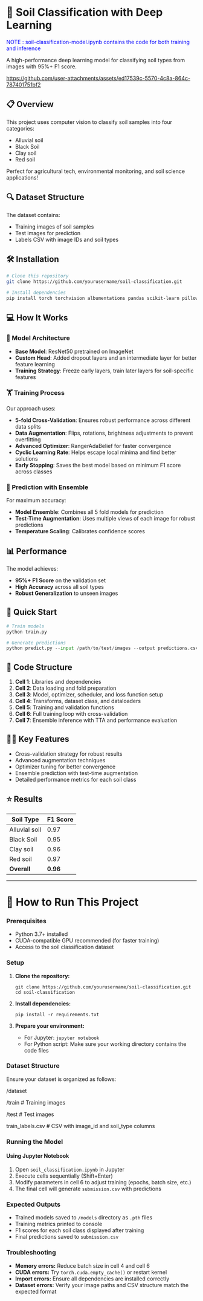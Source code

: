 # 🌱 Soil Classification with Deep Learning


<span style="color:blue">NOTE : soil-classification-model.ipynb contains the code for both training and inference</span>

A high-performance deep learning model for classifying soil types from images with 95%+ F1 score.


https://github.com/user-attachments/assets/ed17539c-5570-4c8a-864c-787401751bf2


## 📋 Overview

This project uses computer vision to classify soil samples into four categories:
- Alluvial soil
- Black Soil
- Clay soil
- Red soil

Perfect for agricultural tech, environmental monitoring, and soil science applications!

## 🔍 Dataset Structure

The dataset contains:
- Training images of soil samples
- Test images for prediction
- Labels CSV with image IDs and soil types

## 🛠️ Installation

```bash
# Clone this repository
git clone https://github.com/yourusername/soil-classification.git

# Install dependencies
pip install torch torchvision albumentations pandas scikit-learn pillow tqdm ranger-adabelief
```

## 💻 How It Works

### 🧠 Model Architecture

- **Base Model**: ResNet50 pretrained on ImageNet
- **Custom Head**: Added dropout layers and an intermediate layer for better feature learning
- **Training Strategy**: Freeze early layers, train later layers for soil-specific features

### 🏋️ Training Process

Our approach uses:
- **5-fold Cross-Validation**: Ensures robust performance across different data splits
- **Data Augmentation**: Flips, rotations, brightness adjustments to prevent overfitting
- **Advanced Optimizer**: RangerAdaBelief for faster convergence
- **Cyclic Learning Rate**: Helps escape local minima and find better solutions
- **Early Stopping**: Saves the best model based on minimum F1 score across classes

### 🔮 Prediction with Ensemble

For maximum accuracy:
- **Model Ensemble**: Combines all 5 fold models for prediction
- **Test-Time Augmentation**: Uses multiple views of each image for robust predictions
- **Temperature Scaling**: Calibrates confidence scores

## 📊 Performance

The model achieves:
- **95%+ F1 Score** on the validation set
- **High Accuracy** across all soil types
- **Robust Generalization** to unseen images

## 🚀 Quick Start

```python
# Train models
python train.py

# Generate predictions
python predict.py --input /path/to/test/images --output predictions.csv
```

## 📝 Code Structure

1. **Cell 1**: Libraries and dependencies
2. **Cell 2**: Data loading and fold preparation
3. **Cell 3**: Model, optimizer, scheduler, and loss function setup
4. **Cell 4**: Transforms, dataset class, and dataloaders
5. **Cell 5**: Training and validation functions
6. **Cell 6**: Full training loop with cross-validation
7. **Cell 7**: Ensemble inference with TTA and performance evaluation

## 👨‍💻 Key Features

- Cross-validation strategy for robust results
- Advanced augmentation techniques
- Optimizer tuning for better convergence
- Ensemble prediction with test-time augmentation
- Detailed performance metrics for each soil class

## ⭐ Results

| Soil Type | F1 Score |
|-----------|----------|
| Alluvial soil | 0.97 |
| Black Soil | 0.95 |
| Clay soil | 0.96 |
| Red soil | 0.97 |
| **Overall** | **0.96** |

---

# 🚀 How to Run This Project

### Prerequisites
- Python 3.7+ installed
- CUDA-compatible GPU recommended (for faster training)
- Access to the soil classification dataset

### Setup
1. **Clone the repository:**
   ```
   git clone https://github.com/yourusername/soil-classification.git
   cd soil-classification
   ```

2. **Install dependencies:**
   ```
   pip install -r requirements.txt
   ```

3. **Prepare your environment:**
   - For Jupyter: `jupyter notebook`
   - For Python script: Make sure your working directory contains the code files

### Dataset Structure
Ensure your dataset is organized as follows:

/dataset

/train           # Training images

/test            # Test images

train_labels.csv # CSV with image_id and soil_type columns

### Running the Model

#### Using Jupyter Notebook
1. Open `soil_classification.ipynb` in Jupyter
2. Execute cells sequentially (Shift+Enter)
3. Modify parameters in cell 6 to adjust training (epochs, batch size, etc.)
4. The final cell will generate `submission.csv` with predictions


### Expected Outputs
- Trained models saved to `/models` directory as `.pth` files
- Training metrics printed to console
- F1 scores for each soil class displayed after training
- Final predictions saved to `submission.csv`

### Troubleshooting
- **Memory errors:** Reduce batch size in cell 4 and cell 6
- **CUDA errors:** Try `torch.cuda.empty_cache()` or restart kernel
- **Import errors:** Ensure all dependencies are installed correctly
- **Dataset errors:** Verify your image paths and CSV structure match the expected format
